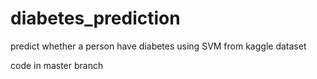 # diabetes_prediction
predict whether a person have diabetes using SVM from kaggle dataset

code in master branch
